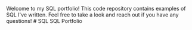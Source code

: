 Welcome to my SQL portfolio! This code repository contains examples of SQL I've written. Feel free to take a look and reach out if you have any questions! # SQL
SQL Portfolio
